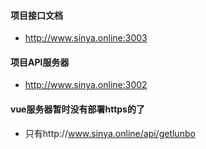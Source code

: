 #### 项目接口文档

* http://www.sinya.online:3003



#### 项目API服务器

* http://www.sinya.online:3002



#### vue服务器暂时没有部署https的了 

* 只有http://www.sinya.online/api/getlunbo

